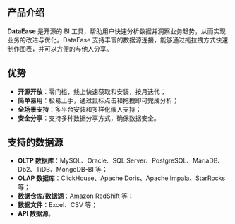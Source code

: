 ## 产品介绍

**DataEase** 是开源的 BI 工具，帮助用户快速分析数据并洞察业务趋势，从而实现业务的改进与优化。DataEase 支持丰富的数据源连接，能够通过拖拉拽方式快速制作图表，并可以方便的与他人分享。

## 优势

- **开源开放**：零门槛，线上快速获取和安装，按月迭代；
- **简单易用**：极易上手，通过鼠标点击和拖拽即可完成分析；
- **全场景支持**：多平台安装和多样化嵌入支持；
- **安全分享**：支持多种数据分享方式，确保数据安全。

## 支持的数据源

- **OLTP 数据库**：MySQL、Oracle、SQL Server、PostgreSQL、MariaDB、Db2、TiDB、MongoDB-BI 等；
- **OLAP 数据库**：ClickHouse、Apache Doris、Apache Impala、StarRocks 等；
- **数据仓库/数据湖**：Amazon RedShift 等；
- **数据文件**：Excel、CSV 等；
- **API 数据源**。
